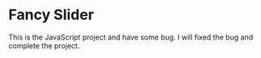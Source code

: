 # Fancy Slider
This is the JavaScript project and have some bug.
I will fixed the bug and complete the project.